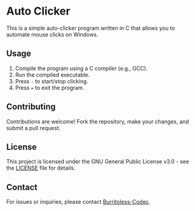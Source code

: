 # Auto Clicker

This is a simple auto-clicker program written in C that allows you to automate mouse clicks on Windows.

## Usage

1. Compile the program using a C compiler (e.g., GCC).
2. Run the compiled executable.
3. Press `-` to start/stop clicking.
4. Press `=` to exit the program.


## Contributing
Contributions are welcome! Fork the repository, make your changes, and submit a pull request.

## License
This project is licensed under the GNU General Public License v3.0 - see the [LICENSE](LICENSE) file for details.


## Contact
For issues or inquiries, please contact [Burritoless-Codec](https://github.com/Burritoless-Codec).